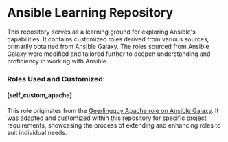 # Ansible Learning Repository
This repository serves as a learning ground for exploring Ansible's capabilities. It contains customized roles derived from various sources, primarily obtained from Ansible Galaxy. The roles sourced from Ansible Galaxy were modified and tailored further to deepen understanding and proficiency in working with Ansible.

### Roles Used and Customized:
#### [self_custom_apache]
This role originates from the [Geerlingguy Apache role on Ansible Galaxy](https://galaxy.ansible.com/ui/standalone/roles/geerlingguy/apache/). It was adapted and customized within this repository for specific project requirements, showcasing the process of extending and enhancing roles to suit individual needs.

